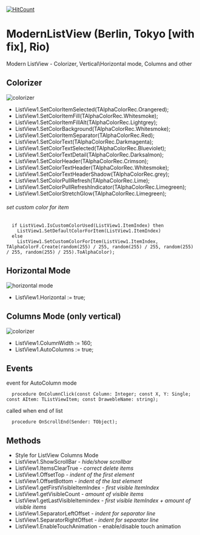 [![HitCount](http://hits.dwyl.io/rzaripov1990/ModernListView.svg)](http://hits.dwyl.io/rzaripov1990/ModernListView)

# ModernListView (Berlin, Tokyo [with fix], Rio)
Modern ListView - Colorizer, Vertical\Horizontal mode, Columns and other

## Colorizer
 ![colorizer](/screenshots/colorizer.png?raw=true)
  * ListView1.SetColorItemSelected(TAlphaColorRec.Orangered);
  * ListView1.SetColorItemFill(TAlphaColorRec.Whitesmoke);
  * ListView1.SetColorItemFillAlt(TAlphaColorRec.Lightgrey);
  * ListView1.SetColorBackground(TAlphaColorRec.Whitesmoke);
  * ListView1.SetColorItemSeparator(TAlphaColorRec.Red);
  * ListView1.SetColorText(TAlphaColorRec.Darkmagenta);
  * ListView1.SetColorTextSelected(TAlphaColorRec.Blueviolet);
  * ListView1.SetColorTextDetail(TAlphaColorRec.Darksalmon);
  * ListView1.SetColorHeader(TAlphaColorRec.Crimson);
  * ListView1.SetColorTextHeader(TAlphaColorRec.Whitesmoke);
  * ListView1.SetColorTextHeaderShadow(TAlphaColorRec.grey);
  * ListView1.SetColorPullRefresh(TAlphaColorRec.Lime);
  * ListView1.SetColorPullRefreshIndicator(TAlphaColorRec.Limegreen);
  * ListView1.SetColorStretchGlow(TAlphaColorRec.Limegreen);
  
###### set custom color for item
```  
  if ListView1.IsCustomColorUsed(ListView1.ItemIndex) then
    ListView1.SetDefaultColorForItem(ListView1.ItemIndex)
  else
    ListView1.SetCustomColorForItem(ListView1.ItemIndex, TAlphaColorF.Create(random(255) / 255, random(255) / 255, random(255) / 255, random(255) / 255).ToAlphaColor);
```

## Horizontal Mode
![horizontal mode](/screenshots/horizontal.png?raw=true)
  * ListView1.Horizontal := true;
  
## Columns Mode (only vertical)
![colorizer](/screenshots/autocolumns.png?raw=true)
  * ListView1.ColumnWidth := 160;
  * ListView1.AutoColumns := true;
  
## Events
event for AutoColumn mode
```
  procedure OnColumnClick(const Column: Integer; const X, Y: Single; const AItem: TListViewItem; const DrawebleName: string);
```
called when end of list
```
  procedure OnScrollEnd(Sender: TObject);
```
  
## Methods
  * Style for ListView Columns Mode
  * ListView1.ShowScrollBar - _hide/show scrollbar_
  * ListView1.ItemsClearTrue - _correct delete items_
  * ListView1.OffsetTop - _indent of the first element_
  * ListView1.OffsetBottom - _indent of the last element_
  * ListView1.getFirstVisibleItemIndex - _first visible ItemIndex_
  * ListView1.getVisibleCount - _amount of visible items_
  * ListView1.getLastVisibleItemindex - _first visible ItemIndex + amount of visible items_
  * ListView1.SeparatorLeftOffset - _indent for separator line_
  * ListView1.SeparatorRightOffset - _indent for separator line_
  * ListView1.EnableTouchAnimation - enable/disable touch animation
 

